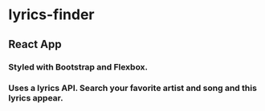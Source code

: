 # lyrics-finder

## React App
### Styled with Bootstrap and Flexbox.

### Uses a lyrics API. Search your favorite artist and song and this lyrics appear.